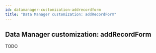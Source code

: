 ```yaml
---
id: datamanager-customization-addrecordform
title: "Data Manager customization: addRecordForm"
---
```


## Data Manager customization: addRecordForm

TODO

